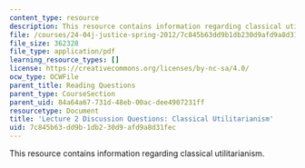 ```yaml
---
content_type: resource
description: This resource contains information regarding classical utilitarianism.
file: /courses/24-04j-justice-spring-2012/7c845b63dd9b1db230d9afd9a8d31fec_MIT24_04JS12_disc02.pdf
file_size: 362328
file_type: application/pdf
learning_resource_types: []
license: https://creativecommons.org/licenses/by-nc-sa/4.0/
ocw_type: OCWFile
parent_title: Reading Questions
parent_type: CourseSection
parent_uid: 84a64a67-731d-48eb-00ac-dee4907231ff
resourcetype: Document
title: 'Lecture 2 Discussion Questions: Classical Utilitarianism'
uid: 7c845b63-dd9b-1db2-30d9-afd9a8d31fec
---
```

This resource contains information regarding classical utilitarianism.